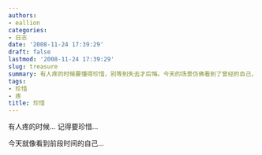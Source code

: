 ```yaml
---
authors:
- eallion
categories:
- 日志
date: '2008-11-24 17:39:29'
draft: false
lastmod: '2008-11-24 17:39:29'
slug: treasure
summary: 有人疼的时候要懂得珍惜，别等到失去才后悔。今天的场景仿佛看到了曾经的自己，提醒着感恩与反思的重要性！
tags:
- 珍惜
- 疼
title: 珍惜
---
```

有人疼的时候...
记得要珍惜...

今天就像看到前段时间的自己...